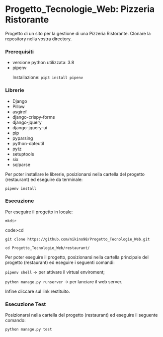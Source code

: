 # Progetto_Tecnologie_Web: Pizzeria Ristorante
Progetto di un sito per la gestione di una Pizzeria Ristorante.
Clonare la repository nella vostra directory.

<h3>Prerequisiti</h3>

<ul>
  <li>versione python utilizzata: 3.8</li>
  <li>pipenv</li>
  <p>Installazione: <code>pip3 install pipenv</code></p>
</ul>

<h3>Librerie</h3>

<ul>
  <li>Django</li>
  <li>Pillow</li>
  <li>asgiref</li>
  <li>django-crispy-forms</li>
  <li>django-jquery</li>
  <li>django-jquery-ui</li>
  <li>pip</li>
  <li>pyparsing</li>
  <li>python-dateutil</li>
  <li>pytz</li>
  <li>setuptools</li>
  <li>six</li>
  <li>sqlparse</li>
</ul>

<p>Per poter installare le librerie, posizionarsi nella cartella del progetto (restaurant) ed eseguire da terminale:</p> 
<p><code>pipenv install</code></p>

<h3>Esecuzione</h3>
<p>Per eseguire il progetto in locale:</p>
<p><code>mkdir <dir-name></code></p>
<p>code>cd <dir-name></code></p>
<p><code>git clone https://github.com/nikino98/Progetto_Tecnologie_Web.git</code></p>
<p><code>cd Progetto_Tecnologie_Web/restaurant/</code></p>

<p>Per poter eseguire il progetto, posizionarsi nella cartella principale del progetto (restaurant) ed eseguire i seguenti comandi:
<p><code>pipenv shell</code> -> per attivare il virtual enviroment;</p>
<p><code>python manage.py runserver</code> -> per lanciare il web server.</p> 
Infine cliccare sul link restituito.

<h3>Esecuzione Test</h3>
<p>Posizionarsi nella cartella del progetto (restaurant) ed eseguire il seguente comando:</p>
<p><code>python manage.py test</code></p>
